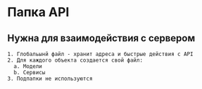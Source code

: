 # Папка API
  ## Нужна для взаимодействия с сервером
    1. Глобальынй файл - хранит адреса и быстрые действия с API
    2. Для каждого объекта создается свой файл:
      a. Модели
      b. Сервисы
    3. Подпапки не используются
